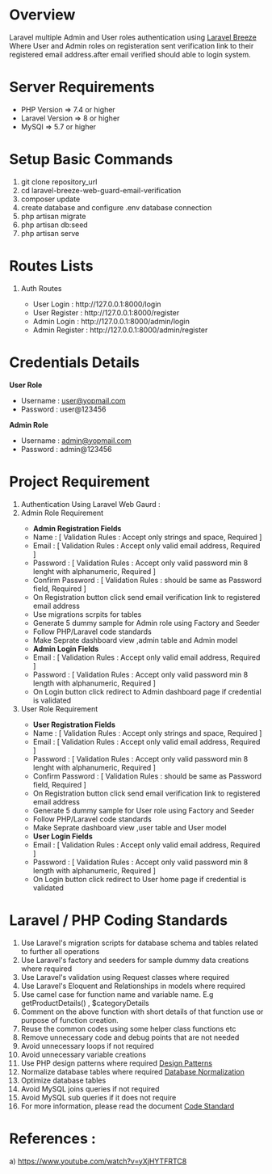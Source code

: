 # Overview
Laravel multiple Admin and User roles authentication using <a href="https://laravel.com/docs/9.x/starter-kits#laravel-breeze" target="_blank">Laravel Breeze</a> Where User and Admin roles on registeration sent verification link to their registered email address.after email verified should able to login system.

Server Requirements
=====================================
<ul>
  <li>PHP Version => 7.4 or higher</li>
  <li>Laravel Version => 8 or higher</li>
  <li>MySQl => 5.7 or higher</li>
</ul>

Setup Basic Commands
=====================================
1) git clone repository_url
2) cd laravel-breeze-web-guard-email-verification
3) composer update
4) create database and configure .env database connection
5) php artisan migrate
6) php artisan db:seed
7) php artisan serve

Routes Lists
=====================================
<ol>
  <li> Auth Routes </li>
  <ul>
    <li>User Login : http://127.0.0.1:8000/login </li>
    <li>User Register : http://127.0.0.1:8000/register </li>
    <li>Admin Login : http://127.0.0.1:8000/admin/login </li>
    <li>Admin Register : http://127.0.0.1:8000/admin/register </li>
  </ul>
</ol>

Credentials Details
=====================================
<b>User Role</b>
<ul>
  <li>Username : <a href="mailto:user@yopmail.com">user@yopmail.com</a></li>
  <li>Password : user@123456</li>
</ul>

<b>Admin Role</b>
<ul>
  <li>Username : <a href="mailto:admin@yopmail.com">admin@yopmail.com</a></li>
  <li>Password : admin@123456</li>
</ul>

Project Requirement 
=====================================
<ol>
  <li> Authentication Using Laravel Web Gaurd : </li>
  <li>Admin Role Requirement </li>
    <ul>
      <li> <b> Admin Registration Fields </b> </li>
      <li> Name : [ Validation Rules : Accept only strings and space, Required ] </li>
      <li> Email : [ Validation Rules : Accept only valid email address, Required ] </li>
      <li> Password : [ Validation Rules : Accept only valid password min 8 lenght with alphanumeric, Required ] </li>
      <li> Confirm Password : [ Validation Rules : should be same as Password field, Required ] </li>
      <li> On Registration button click send email verification link to registered email address </li>
      <li> Use migrations scrpits for tables </li>
      <li> Generate 5 dummy sample for Admin role using Factory and Seeder </li>
      <li> Follow PHP/Laravel code standards </li>
      <li> Make Seprate dashboard view ,admin table and Admin model </li>
      <li> <b> Admin Login Fields </b> </li>
      <li> Email : [ Validation Rules : Accept only valid email address, Required ] </li>
      <li> Password : [ Validation Rules : Accept only valid password min 8 length with alphanumeric, Required ] </li>
      <li> On Login button click redirect to Admin dashboard page if credential is validated </li>
    </ul>
  <li>User Role Requirement</li>
      <ul>
          <li> <b> User Registration Fields </b> </li>
          <li> Name : [ Validation Rules : Accept only strings and space, Required ] </li>
          <li> Email : [ Validation Rules : Accept only valid email address, Required ] </li>
          <li> Password : [ Validation Rules : Accept only valid password min 8 lenght with alphanumeric, Required ] </li>
          <li> Confirm Password : [ Validation Rules : should be same as Password field, Required ] </li>
          <li> On Registration button click send email verification link to registered email address </li>          
          <li> Generate 5 dummy sample for User role using Factory and Seeder </li>
          <li> Follow PHP/Laravel code standards </li>
          <li> Make Seprate dashboard view ,user table and User model </li>
          <li> <b> User Login Fields </b> </li>
          <li> Email : [ Validation Rules : Accept only valid email address, Required ] </li>
          <li> Password : [ Validation Rules : Accept only valid password min 8 length with alphanumeric, Required ] </li>
          <li> On Login button click redirect to User home page if credential is validated </li>
      </ul>
</ol>

# Laravel / PHP Coding Standards
<ol>
 <li>Use Laravel's migration scripts for database schema and tables related to further all operations</li>
 <li>Use Laravel's factory and seeders for sample dummy data creations where required</li>
 <li>Use Laravel's validation using Request classes where required</li>
 <li>Use Laravel's Eloquent and Relationships in models where required</li>
 <li>Use camel case for function name and variable name. E.g getProductDetails() , $categoryDetails </li>
 <li>Comment on the above function with short details of that function use or purpose of function creation. </li>
 <li>Reuse the common codes using some helper class functions etc</li>
 <li>Remove unnecessary code and debug points that are not needed</li>
 <li>Avoid unnecessary loops if not required</li>
 <li>Avoid unnecessary variable creations</li>
 <li>Use PHP design patterns where required <a href="https://refactoring.guru/design-patterns/php" target="_blank">Design Patterns</a></li>    <li>Normalize database tables where required <a href="https://www.guru99.com/database-normalization.html" target="_blank">Database Normalization</a></li>
 <li>Optimize database tables</li>
 <li>Avoid MySQL joins queries if not required</li>
 <li>Avoid MySQL sub queries if it does not require</li>
 <li>For more information, please read the document <a href="https://drive.google.com/drive/folders/1_nxEPw01QnVkVQfZ2WtXyeX7NcQ6ENdh" target='_blank'>Code Standard</a>
</ol>
  
References : 
=====================================
a) https://www.youtube.com/watch?v=yXjHYTFRTC8
